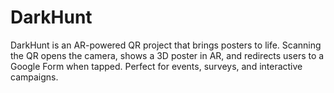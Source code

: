 # DarkHunt
DarkHunt is an AR-powered QR project that brings posters to life. Scanning the QR opens the camera, shows a 3D poster in AR, and redirects users to a Google Form when tapped. Perfect for events, surveys, and interactive campaigns.
